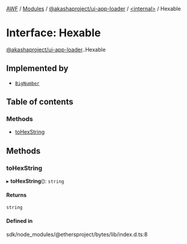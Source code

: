 [AWF](../README.md) / [Modules](../modules.md) / [@akashaproject/ui-app-loader](../modules/akashaproject_ui_app_loader.md) / [<internal\>](../modules/akashaproject_ui_app_loader._internal_.md) / Hexable

# Interface: Hexable

[@akashaproject/ui-app-loader](../modules/akashaproject_ui_app_loader.md).[<internal>](../modules/akashaproject_ui_app_loader._internal_.md).Hexable

## Implemented by

- [`BigNumber`](../classes/akashaproject_ui_app_loader._internal_.BigNumber.md)

## Table of contents

### Methods

- [toHexString](akashaproject_ui_app_loader._internal_.Hexable.md#tohexstring)

## Methods

### toHexString

▸ **toHexString**(): `string`

#### Returns

`string`

#### Defined in

sdk/node_modules/@ethersproject/bytes/lib/index.d.ts:8
